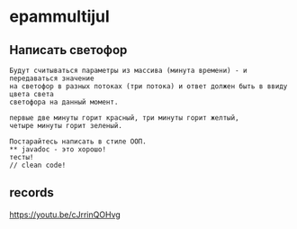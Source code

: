 # epammultijul

## Написать светофор
    Будут считываться параметры из массива (минута времени) - и передаваться значение 
    на светофор в разных потоках (три потока) и ответ должен быть в ввиду цвета света
    светофора на данный момент.
    
    первые две минуты горит красный, три минуты горит желтый,
    четыре минуты горит зеленый. 
    
    Постарайтесь написать в стиле ООП.
    ** javadoc - это хорошо!
    тесты!
    // clean code!
    
## records

https://youtu.be/cJrrinQOHvg